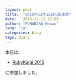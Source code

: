 ```yaml
---
layout: post
title:  "2015年12月12日の出来事"
date:   2015-12-12 22:00
author: "FUNABARA Masao"
lang: "ja"
categories: blog
tags: diary
---
```


本日は、

* [RubyKaigi 2015](http://rubykaigi.org/2015/schedule#dec12)

に参加しました。
